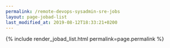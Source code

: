 ```yaml
---
permalink: /remote-devops-sysadmin-sre-jobs
layout: page-jobad-list
last_modified_at: 2019-08-12T18:33:21+0200
---
```

{% include render_jobad_list.html permalink=page.permalink %}
